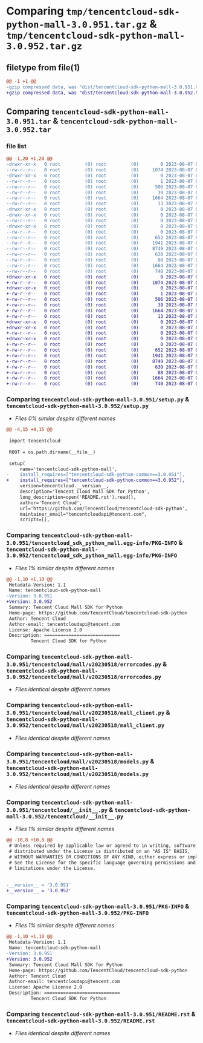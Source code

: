 # Comparing `tmp/tencentcloud-sdk-python-mall-3.0.951.tar.gz` & `tmp/tencentcloud-sdk-python-mall-3.0.952.tar.gz`

## filetype from file(1)

```diff
@@ -1 +1 @@
-gzip compressed data, was "dist/tencentcloud-sdk-python-mall-3.0.951.tar", last modified: Mon Aug  7 00:29:58 2023, max compression
+gzip compressed data, was "dist/tencentcloud-sdk-python-mall-3.0.952.tar", last modified: Mon Aug  7 08:57:12 2023, max compression
```

## Comparing `tencentcloud-sdk-python-mall-3.0.951.tar` & `tencentcloud-sdk-python-mall-3.0.952.tar`

### file list

```diff
@@ -1,20 +1,20 @@
-drwxr-xr-x   0 root         (0) root         (0)        0 2023-08-07 00:29:58.000000 tencentcloud-sdk-python-mall-3.0.951/
--rw-r--r--   0 root         (0) root         (0)     1074 2023-08-07 00:29:58.000000 tencentcloud-sdk-python-mall-3.0.951/setup.py
-drwxr-xr-x   0 root         (0) root         (0)        0 2023-08-07 00:29:58.000000 tencentcloud-sdk-python-mall-3.0.951/tencentcloud_sdk_python_mall.egg-info/
--rw-r--r--   0 root         (0) root         (0)        1 2023-08-07 00:29:58.000000 tencentcloud-sdk-python-mall-3.0.951/tencentcloud_sdk_python_mall.egg-info/dependency_links.txt
--rw-r--r--   0 root         (0) root         (0)      506 2023-08-07 00:29:58.000000 tencentcloud-sdk-python-mall-3.0.951/tencentcloud_sdk_python_mall.egg-info/SOURCES.txt
--rw-r--r--   0 root         (0) root         (0)       39 2023-08-07 00:29:58.000000 tencentcloud-sdk-python-mall-3.0.951/tencentcloud_sdk_python_mall.egg-info/requires.txt
--rw-r--r--   0 root         (0) root         (0)     1664 2023-08-07 00:29:58.000000 tencentcloud-sdk-python-mall-3.0.951/tencentcloud_sdk_python_mall.egg-info/PKG-INFO
--rw-r--r--   0 root         (0) root         (0)       13 2023-08-07 00:29:58.000000 tencentcloud-sdk-python-mall-3.0.951/tencentcloud_sdk_python_mall.egg-info/top_level.txt
-drwxr-xr-x   0 root         (0) root         (0)        0 2023-08-07 00:29:58.000000 tencentcloud-sdk-python-mall-3.0.951/tencentcloud/
-drwxr-xr-x   0 root         (0) root         (0)        0 2023-08-07 00:29:58.000000 tencentcloud-sdk-python-mall-3.0.951/tencentcloud/mall/
--rw-r--r--   0 root         (0) root         (0)        0 2023-08-07 00:29:58.000000 tencentcloud-sdk-python-mall-3.0.951/tencentcloud/mall/__init__.py
-drwxr-xr-x   0 root         (0) root         (0)        0 2023-08-07 00:29:58.000000 tencentcloud-sdk-python-mall-3.0.951/tencentcloud/mall/v20230518/
--rw-r--r--   0 root         (0) root         (0)        0 2023-08-07 00:29:58.000000 tencentcloud-sdk-python-mall-3.0.951/tencentcloud/mall/v20230518/__init__.py
--rw-r--r--   0 root         (0) root         (0)      652 2023-08-07 00:29:58.000000 tencentcloud-sdk-python-mall-3.0.951/tencentcloud/mall/v20230518/errorcodes.py
--rw-r--r--   0 root         (0) root         (0)     1941 2023-08-07 00:29:58.000000 tencentcloud-sdk-python-mall-3.0.951/tencentcloud/mall/v20230518/mall_client.py
--rw-r--r--   0 root         (0) root         (0)     8749 2023-08-07 00:29:58.000000 tencentcloud-sdk-python-mall-3.0.951/tencentcloud/mall/v20230518/models.py
--rw-r--r--   0 root         (0) root         (0)      630 2023-08-07 00:29:58.000000 tencentcloud-sdk-python-mall-3.0.951/tencentcloud/__init__.py
--rw-r--r--   0 root         (0) root         (0)       88 2023-08-07 00:29:58.000000 tencentcloud-sdk-python-mall-3.0.951/setup.cfg
--rw-r--r--   0 root         (0) root         (0)     1664 2023-08-07 00:29:58.000000 tencentcloud-sdk-python-mall-3.0.951/PKG-INFO
--rw-r--r--   0 root         (0) root         (0)      740 2023-08-07 00:29:58.000000 tencentcloud-sdk-python-mall-3.0.951/README.rst
+drwxr-xr-x   0 root         (0) root         (0)        0 2023-08-07 08:57:12.000000 tencentcloud-sdk-python-mall-3.0.952/
+-rw-r--r--   0 root         (0) root         (0)     1074 2023-08-07 08:57:12.000000 tencentcloud-sdk-python-mall-3.0.952/setup.py
+drwxr-xr-x   0 root         (0) root         (0)        0 2023-08-07 08:57:12.000000 tencentcloud-sdk-python-mall-3.0.952/tencentcloud_sdk_python_mall.egg-info/
+-rw-r--r--   0 root         (0) root         (0)        1 2023-08-07 08:57:12.000000 tencentcloud-sdk-python-mall-3.0.952/tencentcloud_sdk_python_mall.egg-info/dependency_links.txt
+-rw-r--r--   0 root         (0) root         (0)      506 2023-08-07 08:57:12.000000 tencentcloud-sdk-python-mall-3.0.952/tencentcloud_sdk_python_mall.egg-info/SOURCES.txt
+-rw-r--r--   0 root         (0) root         (0)       39 2023-08-07 08:57:12.000000 tencentcloud-sdk-python-mall-3.0.952/tencentcloud_sdk_python_mall.egg-info/requires.txt
+-rw-r--r--   0 root         (0) root         (0)     1664 2023-08-07 08:57:12.000000 tencentcloud-sdk-python-mall-3.0.952/tencentcloud_sdk_python_mall.egg-info/PKG-INFO
+-rw-r--r--   0 root         (0) root         (0)       13 2023-08-07 08:57:12.000000 tencentcloud-sdk-python-mall-3.0.952/tencentcloud_sdk_python_mall.egg-info/top_level.txt
+drwxr-xr-x   0 root         (0) root         (0)        0 2023-08-07 08:57:12.000000 tencentcloud-sdk-python-mall-3.0.952/tencentcloud/
+drwxr-xr-x   0 root         (0) root         (0)        0 2023-08-07 08:57:12.000000 tencentcloud-sdk-python-mall-3.0.952/tencentcloud/mall/
+-rw-r--r--   0 root         (0) root         (0)        0 2023-08-07 08:57:12.000000 tencentcloud-sdk-python-mall-3.0.952/tencentcloud/mall/__init__.py
+drwxr-xr-x   0 root         (0) root         (0)        0 2023-08-07 08:57:12.000000 tencentcloud-sdk-python-mall-3.0.952/tencentcloud/mall/v20230518/
+-rw-r--r--   0 root         (0) root         (0)        0 2023-08-07 08:57:12.000000 tencentcloud-sdk-python-mall-3.0.952/tencentcloud/mall/v20230518/__init__.py
+-rw-r--r--   0 root         (0) root         (0)      652 2023-08-07 08:57:12.000000 tencentcloud-sdk-python-mall-3.0.952/tencentcloud/mall/v20230518/errorcodes.py
+-rw-r--r--   0 root         (0) root         (0)     1941 2023-08-07 08:57:12.000000 tencentcloud-sdk-python-mall-3.0.952/tencentcloud/mall/v20230518/mall_client.py
+-rw-r--r--   0 root         (0) root         (0)     8749 2023-08-07 08:57:12.000000 tencentcloud-sdk-python-mall-3.0.952/tencentcloud/mall/v20230518/models.py
+-rw-r--r--   0 root         (0) root         (0)      630 2023-08-07 08:57:12.000000 tencentcloud-sdk-python-mall-3.0.952/tencentcloud/__init__.py
+-rw-r--r--   0 root         (0) root         (0)       88 2023-08-07 08:57:12.000000 tencentcloud-sdk-python-mall-3.0.952/setup.cfg
+-rw-r--r--   0 root         (0) root         (0)     1664 2023-08-07 08:57:12.000000 tencentcloud-sdk-python-mall-3.0.952/PKG-INFO
+-rw-r--r--   0 root         (0) root         (0)      740 2023-08-07 08:57:12.000000 tencentcloud-sdk-python-mall-3.0.952/README.rst
```

### Comparing `tencentcloud-sdk-python-mall-3.0.951/setup.py` & `tencentcloud-sdk-python-mall-3.0.952/setup.py`

 * *Files 0% similar despite different names*

```diff
@@ -4,15 +4,15 @@
 
 import tencentcloud
 
 ROOT = os.path.dirname(__file__)
 
 setup(
     name='tencentcloud-sdk-python-mall',
-    install_requires=["tencentcloud-sdk-python-common==3.0.951"],
+    install_requires=["tencentcloud-sdk-python-common==3.0.952"],
     version=tencentcloud.__version__,
     description='Tencent Cloud Mall SDK for Python',
     long_description=open('README.rst').read(),
     author='Tencent Cloud',
     url='https://github.com/TencentCloud/tencentcloud-sdk-python',
     maintainer_email="tencentcloudapi@tencent.com",
     scripts=[],
```

### Comparing `tencentcloud-sdk-python-mall-3.0.951/tencentcloud_sdk_python_mall.egg-info/PKG-INFO` & `tencentcloud-sdk-python-mall-3.0.952/tencentcloud_sdk_python_mall.egg-info/PKG-INFO`

 * *Files 1% similar despite different names*

```diff
@@ -1,10 +1,10 @@
 Metadata-Version: 1.1
 Name: tencentcloud-sdk-python-mall
-Version: 3.0.951
+Version: 3.0.952
 Summary: Tencent Cloud Mall SDK for Python
 Home-page: https://github.com/TencentCloud/tencentcloud-sdk-python
 Author: Tencent Cloud
 Author-email: tencentcloudapi@tencent.com
 License: Apache License 2.0
 Description: ============================
         Tencent Cloud SDK for Python
```

### Comparing `tencentcloud-sdk-python-mall-3.0.951/tencentcloud/mall/v20230518/errorcodes.py` & `tencentcloud-sdk-python-mall-3.0.952/tencentcloud/mall/v20230518/errorcodes.py`

 * *Files identical despite different names*

### Comparing `tencentcloud-sdk-python-mall-3.0.951/tencentcloud/mall/v20230518/mall_client.py` & `tencentcloud-sdk-python-mall-3.0.952/tencentcloud/mall/v20230518/mall_client.py`

 * *Files identical despite different names*

### Comparing `tencentcloud-sdk-python-mall-3.0.951/tencentcloud/mall/v20230518/models.py` & `tencentcloud-sdk-python-mall-3.0.952/tencentcloud/mall/v20230518/models.py`

 * *Files identical despite different names*

### Comparing `tencentcloud-sdk-python-mall-3.0.951/tencentcloud/__init__.py` & `tencentcloud-sdk-python-mall-3.0.952/tencentcloud/__init__.py`

 * *Files 1% similar despite different names*

```diff
@@ -10,8 +10,8 @@
 # Unless required by applicable law or agreed to in writing, software
 # distributed under the License is distributed on an "AS IS" BASIS,
 # WITHOUT WARRANTIES OR CONDITIONS OF ANY KIND, either express or implied.
 # See the License for the specific language governing permissions and
 # limitations under the License.
 
 
-__version__ = '3.0.951'
+__version__ = '3.0.952'
```

### Comparing `tencentcloud-sdk-python-mall-3.0.951/PKG-INFO` & `tencentcloud-sdk-python-mall-3.0.952/PKG-INFO`

 * *Files 1% similar despite different names*

```diff
@@ -1,10 +1,10 @@
 Metadata-Version: 1.1
 Name: tencentcloud-sdk-python-mall
-Version: 3.0.951
+Version: 3.0.952
 Summary: Tencent Cloud Mall SDK for Python
 Home-page: https://github.com/TencentCloud/tencentcloud-sdk-python
 Author: Tencent Cloud
 Author-email: tencentcloudapi@tencent.com
 License: Apache License 2.0
 Description: ============================
         Tencent Cloud SDK for Python
```

### Comparing `tencentcloud-sdk-python-mall-3.0.951/README.rst` & `tencentcloud-sdk-python-mall-3.0.952/README.rst`

 * *Files identical despite different names*


